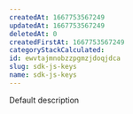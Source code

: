 ```yaml
---
createdAt: 1667753567249
updatedAt: 1667753567249
deletedAt: 0
createdFirstAt: 1667753567249
categoryStackCalculated: 
id: ewvtajmnobzzpgmzjdoqjdca
slug: sdk-js-keys
name: sdk-js-keys
---
```


Default description